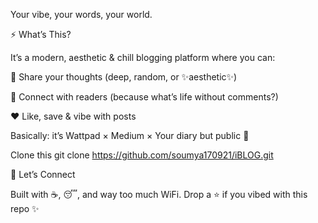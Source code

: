 Your vibe, your words, your world.

⚡ What’s This?

It’s a modern, aesthetic & chill blogging platform where you can:

📝 Share your thoughts (deep, random, or ✨aesthetic✨)

💬 Connect with readers (because what’s life without comments?)

❤️ Like, save & vibe with posts


Basically: it’s Wattpad × Medium × Your diary but public 👀

Clone this 
git clone https://github.com/soumya170921/iBLOG.git

🤙 Let’s Connect

Built with ☕, 😴, and way too much WiFi.
Drop a ⭐ if you vibed with this repo ✨
